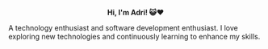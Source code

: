 <p align="center"><b>Hi, I'm Adri! 😺❤️</b></p>
A technology enthusiast and software development enthusiast. I love exploring new technologies and continuously learning to enhance my skills.


